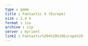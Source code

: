 ```yaml
---
type : game
title : Fantastic 4 (Europe)
size : 2.4 G
format : iso
archive : zip
server : myrient
link2 : Fantastic%204%20%28Europe%29
---
```

